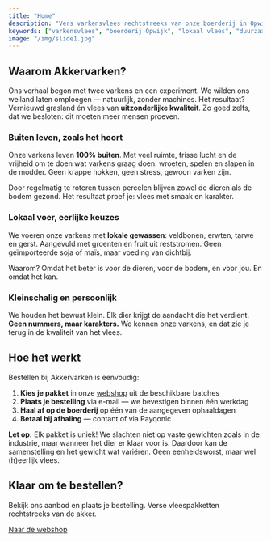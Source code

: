 ```yaml
---
title: "Home"
description: "Vers varkensvlees rechtstreeks van onze boerderij in Opwijk. Varkens die buiten leven met veel ruimte en lokaal, duurzaam voeder. Bestel online uw vleespakketten."
keywords: ["varkensvlees", "boerderij Opwijk", "lokaal vlees", "duurzaam vlees", "akkervarkens", "scharrelvarken", "biologisch vlees Vlaanderen"]
image: "/img/slide1.jpg"
---
```


## Waarom Akkervarken?

Ons verhaal begon met twee varkens en een experiment. We wilden ons weiland
laten omploegen — natuurlijk, zonder machines. Het resultaat? Vernieuwd
grasland én vlees van **uitzonderlijke kwaliteit**. Zo goed zelfs, dat we
besloten: dit moeten meer mensen proeven.

### Buiten leven, zoals het hoort

Onze varkens leven **100% buiten**. Met veel ruimte, frisse lucht en de
vrijheid om te doen wat varkens graag doen: wroeten, spelen en slapen in de
modder. Geen krappe hokken, geen stress, gewoon varken zijn.

Door regelmatig te roteren tussen percelen blijven zowel de dieren als de bodem gezond. Het resultaat proef je: vlees met smaak en karakter.

### Lokaal voer, eerlijke keuzes

We voeren onze varkens met **lokale gewassen**: veldbonen, erwten, tarwe en gerst. Aangevuld met groenten en fruit uit reststromen. Geen geïmporteerde soja of maïs, maar voeding van dichtbij.

Waarom? Omdat het beter is voor de dieren, voor de bodem, en voor jou. En omdat het kan.

### Kleinschalig en persoonlijk

We houden het bewust klein. Elk dier krijgt de aandacht die het verdient. **Geen nummers, maar karakters.** We kennen onze varkens, en dat zie je terug in de kwaliteit van het vlees.

## Hoe het werkt

Bestellen bij Akkervarken is eenvoudig:

1. **Kies je pakket** in onze [webshop](/webshop/) uit de beschikbare batches
2. **Plaats je bestelling** via e-mail — we bevestigen binnen één werkdag
3. **Haal af op de boerderij** op één van de aangegeven ophaaldagen
4. **Betaal bij afhaling** — contant of via Payqonic

**Let op:** Elk pakket is uniek! We slachten niet op vaste gewichten zoals in de industrie, maar wanneer het dier er klaar voor is. Daardoor kan de samenstelling en het gewicht wat variëren. Geen eenheidsworst, maar wel (h)eerlijk vlees.

## Klaar om te bestellen?

Bekijk ons aanbod en plaats je bestelling. Verse vleespakketten rechtstreeks van de akker.

[Naar de webshop](/webshop/)
